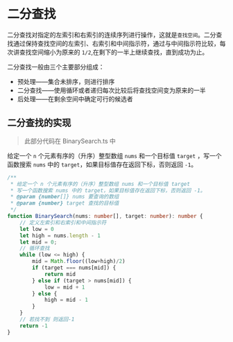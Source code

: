 # 二分查找

二分查找对指定的左索引和右索引的连续序列进行操作，这就是`查找空间`。二分查找通过保持查找空间的左索引、右索引和中间指示符，通过与中间指示符比较，每次讲查找空间缩小为原来的 `1/2`,在剩下的一半上继续查找，直到成功为止。

二分查找一般由三个主要部分组成：

- 预处理——集合未排序，则进行排序
- 二分查找——使用循环或者递归每次比较后将查找空间变为原来的一半
- 后处理——在剩余空间中确定可行的候选者

## 二分查找的实现

> 此部分代码在 BinarySearch.ts 中

给定一个 `n` 个元素有序的（升序）整型数组 `nums` 和一个目标值 `target` ，写一个函数搜索 `nums` 中的 `target`，如果目标值存在返回下标，否则返回 `-1`。

```typescript
/**
 * 给定一个 n 个元素有序的（升序）整型数组 nums 和一个目标值 target
 * 写一个函数搜索 nums 中的 target，如果目标值存在返回下标，否则返回 -1。
 * @param {number[]} nums 要查询的数组
 * @param {number} target 查找的目标值
 */
function BinarySearch(nums: number[], target: number): number {
    // 定义左索引和右索引和中间指示符
    let low = 0
    let high = nums.length - 1
    let mid = 0;
    // 循环查找
    while (low <= high) {
        mid = Math.floor((low+high)/2)
        if (target === nums[mid]) {
            return mid
        } else if (target > nums[mid]) {
            low = mid + 1
        } else {
            high = mid - 1
        }
    }
    // 若找不到 则返回-1
    return -1
}
```



